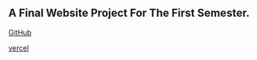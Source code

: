 ## A Final Website Project For The First Semester.

[GitHub](https://khryz-navarro.github.io/IntroToComputing-Website-Project/)

[vercel](https://intro-to-computing-website-project-pied.vercel.app/)
